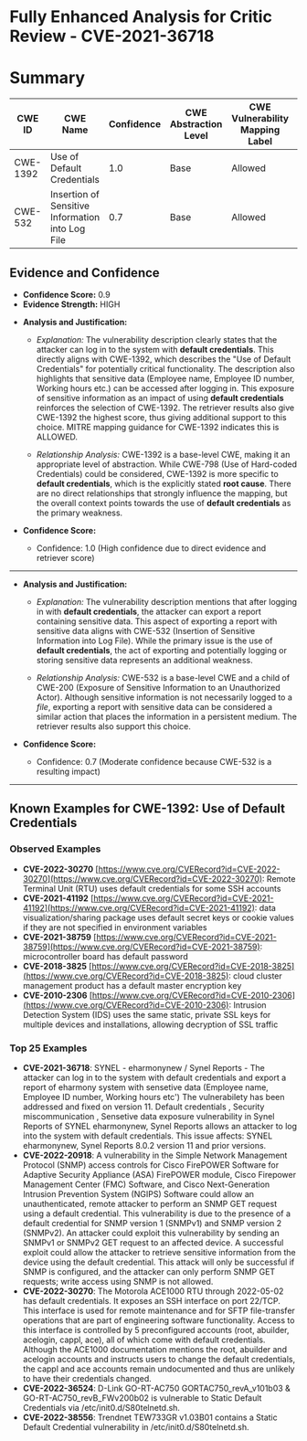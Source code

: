 # Fully Enhanced Analysis for Critic Review - CVE-2021-36718

# Summary
| CWE ID | CWE Name | Confidence | CWE Abstraction Level | CWE Vulnerability Mapping Label | CWE-Vulnerability Mapping Notes |
|---|---|---|---|---|---|
| CWE-1392 | Use of Default Credentials | 1.0 | Base | Allowed | Primary CWE |
| CWE-532 | Insertion of Sensitive Information into Log File | 0.7 | Base | Allowed | Secondary Candidate |

## Evidence and Confidence

*   **Confidence Score:** 0.9
*   **Evidence Strength:** HIGH

- **Analysis and Justification:**  
  - *Explanation:* The vulnerability description clearly states that the attacker can log in to the system with **default credentials**. This directly aligns with CWE-1392, which describes the "Use of Default Credentials" for potentially critical functionality. The description also highlights that sensitive data (Employee name, Employee ID number, Working hours etc.) can be accessed after logging in. This exposure of sensitive information as an impact of using **default credentials** reinforces the selection of CWE-1392. The retriever results also give CWE-1392 the highest score, thus giving additional support to this choice. MITRE mapping guidance for CWE-1392 indicates this is ALLOWED.
  
  - *Relationship Analysis:* CWE-1392 is a base-level CWE, making it an appropriate level of abstraction. While CWE-798 (Use of Hard-coded Credentials) could be considered, CWE-1392 is more specific to **default credentials**, which is the explicitly stated **root cause**. There are no direct relationships that strongly influence the mapping, but the overall context points towards the use of **default credentials** as the primary weakness.

- **Confidence Score:**  
  - Confidence: 1.0 (High confidence due to direct evidence and retriever score)

---

- **Analysis and Justification:**  
  - *Explanation:* The vulnerability description mentions that after logging in with **default credentials**, the attacker can export a report containing sensitive data. This aspect of exporting a report with sensitive data aligns with CWE-532 (Insertion of Sensitive Information into Log File). While the primary issue is the use of **default credentials**, the act of exporting and potentially logging or storing sensitive data represents an additional weakness.
  
  - *Relationship Analysis:* CWE-532 is a base-level CWE and a child of CWE-200 (Exposure of Sensitive Information to an Unauthorized Actor). Although sensitive information is not necessarily logged to a *file*, exporting a report with sensitive data can be considered a similar action that places the information in a persistent medium. The retriever results also support this choice.

- **Confidence Score:**  
  - Confidence: 0.7 (Moderate confidence because CWE-532 is a resulting impact)

---



## Known Examples for CWE-1392: Use of Default Credentials
### Observed Examples
- **CVE-2022-30270** [https://www.cve.org/CVERecord?id=CVE-2022-30270](https://www.cve.org/CVERecord?id=CVE-2022-30270): Remote Terminal Unit (RTU) uses default credentials for some SSH accounts
- **CVE-2021-41192** [https://www.cve.org/CVERecord?id=CVE-2021-41192](https://www.cve.org/CVERecord?id=CVE-2021-41192): data visualization/sharing package uses default secret keys or cookie values if they are not specified in environment variables
- **CVE-2021-38759** [https://www.cve.org/CVERecord?id=CVE-2021-38759](https://www.cve.org/CVERecord?id=CVE-2021-38759): microcontroller board has default password
- **CVE-2018-3825** [https://www.cve.org/CVERecord?id=CVE-2018-3825](https://www.cve.org/CVERecord?id=CVE-2018-3825): cloud cluster management product has a default master encryption key
- **CVE-2010-2306** [https://www.cve.org/CVERecord?id=CVE-2010-2306](https://www.cve.org/CVERecord?id=CVE-2010-2306): Intrusion Detection System (IDS) uses the same static, private SSL keys for multiple devices and installations, allowing decryption of SSL traffic
### Top 25 Examples
- **CVE-2021-36718**: SYNEL - eharmonynew / Synel Reports - The attacker can log in to the system with default credentials and export a report of eharmony system with sensetive data (Employee name, Employee ID number, Working hours etc') The vulnerabilety has been addressed and fixed on version 11. Default credentials , Security miscommunication , Sensetive data exposure vulnerability in Synel Reports of SYNEL eharmonynew, Synel Reports allows an attacker to log into the system with default credentials. This issue affects: SYNEL eharmonynew, Synel Reports 8.0.2 version 11 and prior versions.
- **CVE-2022-20918**: A vulnerability in the Simple Network Management Protocol (SNMP) access controls for Cisco FirePOWER Software for Adaptive Security Appliance (ASA) FirePOWER module, Cisco Firepower Management Center (FMC) Software, and Cisco Next-Generation Intrusion Prevention System (NGIPS) Software could allow an unauthenticated, remote attacker to perform an SNMP GET request using a default credential. This vulnerability is due to the presence of a default credential for SNMP version 1 (SNMPv1) and SNMP version 2 (SNMPv2). An attacker could exploit this vulnerability by sending an SNMPv1 or SNMPv2 GET request to an affected device. A successful exploit could allow the attacker to retrieve sensitive information from the device using the default credential. This attack will only be successful if SNMP is configured, and the attacker can only perform SNMP GET requests; write access using SNMP is not allowed.
- **CVE-2022-30270**: The Motorola ACE1000 RTU through 2022-05-02 has default credentials. It exposes an SSH interface on port 22/TCP. This interface is used for remote maintenance and for SFTP file-transfer operations that are part of engineering software functionality. Access to this interface is controlled by 5 preconfigured accounts (root, abuilder, acelogin, cappl, ace), all of which come with default credentials. Although the ACE1000 documentation mentions the root, abuilder and acelogin accounts and instructs users to change the default credentials, the cappl and ace accounts remain undocumented and thus are unlikely to have their credentials changed.
- **CVE-2022-36524**: D-Link GO-RT-AC750 GORTAC750_revA_v101b03 & GO-RT-AC750_revB_FWv200b02 is vulnerable to Static Default Credentials via /etc/init0.d/S80telnetd.sh.
- **CVE-2022-38556**: Trendnet TEW733GR v1.03B01 contains a Static Default Credential vulnerability in /etc/init0.d/S80telnetd.sh.
